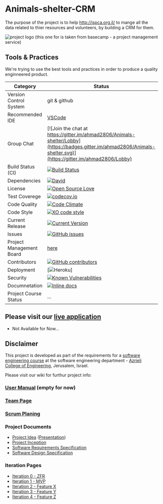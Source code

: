 # Animals-shelter-CRM

The purpose of the project is to help http://jspca.org.il/ to mange all the data related to thier resources and volunteers, by building a CRM for them.

![project logo (this one for is taken from basecamp - a project management service)](http://www.pets.org.il/UploadedFiles/Editor/JSPCA%20logo.jpg)

## Tools & Practices
We're trying to use the best tools and practices in order to produce a quality enginneered product.

|Category|Status|
|---|---|
| Version Control System| git & github |
| Recommended IDE | [VSCode](https://code.visualstudio.com) |
| Group Chat | [![Join the chat at https://gitter.im/ahmad2806/Animals-shelter/Lobby](https://badges.gitter.im/ahmad2806/Animals-shelter.svg)](https://gitter.im/ahmad2806/Lobby) |
| Build Status (CI) |  [![Build Status](https://travis-ci.org/ahmad2806/Animals-shelter.svg?branch=master)](https://travis-ci.org/ahmad2806/Animals-shelter) |
| Dependencies | [![David](https://img.shields.io/david/dev/idleberg/vscode-badges.svg?style=flat-square)](https://david-dm.org/ahmad2806/Animals-shelter?type=dev) |
| License | [![Open Source Love](https://badges.frapsoft.com/os/mit/mit.svg?v=102)](https://github.com/ellerbrock/open-source-badge/) |
| Test Coverege | [![codecov.io](https://codecov.io/github/ahmad2806/Animals-shelter/coverage.svg?branch=master)](https://codecov.io/github/ahmad2806/Animals-shelter?branch=master) |
| Code Quality | [![Code Climate](https://codeclimate.com/github/jce-il/project-template.svg)](https://codeclimate.com/github/ahmad2806/Animals-shelter) |
| Code Style | [![XO code style](https://img.shields.io/badge/code_style-XO-5ed9c7.svg)](https://github.com/ahmad2806/Animals-shelter) |
| Current Release | [![Current Version](https://img.shields.io/github/release/ahmad2806/Animals-shelter.svg?style=flat)](https://github.com/ahmad2806/Animals-shelter/releases) |
| Issues | [![GitHub issues](https://img.shields.io/github/issues/ahmad2806/Animals-shelter.svg?style=flat)](https://github.com/ahmad2806/Animals-shelter/issues) |
| Project Management Board| [here](https://github.com/ahmad2806/Animals-shelter/projects/1) |
| Contributors | [![GitHub contributors](https://img.shields.io/github/contributors/cdnjs/cdnjs.svg)](https://github.com/ahmad2806/Animals-shelter/graphs/contributors)|
| Deployment | [![Heroku](http://heroku-badge.herokuapp.com/?app=my-app&style=flat&svg=1&root=index.html)] |
| Security | [![Known Vulnerabilities](https://snyk.io/test/github/ahmad2806/Animals-shelter/badge.svg)](https://snyk.io/test/github/ahmad2806/Animals-shelter) |
| Documnetation | [![Inline docs](http://inch-ci.org/github/ahmad2806/Animals-shelter.svg?branch=master)](http://inch-ci.org/github/ahmad2806/Animals-shelter) |
| Project Course Status | ... |

## Please visit our [live application]()
- Not Available for Now...


## Disclaimer
This project is developed as part of the requirements for a [software engineering course](https://github.com/jce-il/se-class/wiki) at the software engineering department - [Azrieli College of Engineering](http://www.jce.ac.il/), Jerusalem, Israel.

Please visit our wiki for furthur project info: 

### [User Manual](https://github.com/ahmad2806/Animals-shelter/wiki/user-manual) (empty for now)

### [Team Page](https://github.com/ahmad2806/Animals-shelter/wiki/team-page)

### [Scrum Planing](https://github.com/ahmad2806/Animals-shelter/projects/1)

### Project Documents
- [Project Idea](docs/idea.pdf) ([Presentation](docs/idea-slides.pdf))
- [Project Inception](https://github.com/ahmad2806/Animals-shelter/wiki/Inception-Planning)
- [Software Requirements Specification](../../wiki/srs)
- [Software Design Specification](../../wiki/sds)

### Iteration Pages
- [Iteration 0 - ZFR](https://github.com/ahmad2806/Animals-shelter/wiki/ZFR)
- [Iteration 1 - MVP](https://github.com/ahmad2806/Animals-shelter/wiki/Iteration-1-MVP)
- [Iteration 2 - Feature X](https://github.com/ahmad2806/Animals-shelter/wiki/Iteration-2---Feature-X)
- [Iteration 3 - Feature Y](https://github.com/ahmad2806/Animals-shelter/wiki/Iteration2-Feature's-Functionality)
- [Iteration 4 - Feature Z]()



